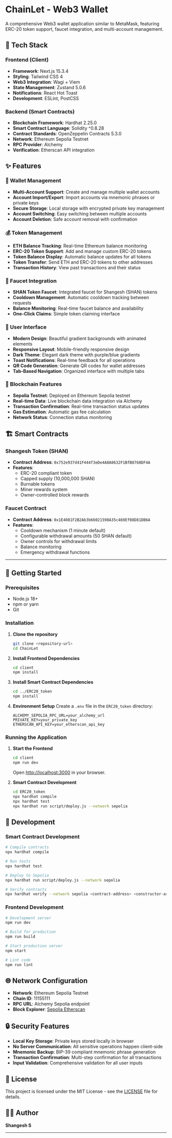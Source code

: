# ChainLet - Web3 Wallet

A comprehensive Web3 wallet application similar to MetaMask, featuring ERC-20 token support, faucet integration, and multi-account management.

## 🚀 Tech Stack

### Frontend (Client)
- **Framework**: Next.js 15.3.4
- **Styling**: Tailwind CSS 4
- **Web3 Integration**: Wagi + Viem
- **State Management**: Zustand 5.0.6
- **Notifications**: React Hot Toast
- **Development**: ESLint, PostCSS

### Backend (Smart Contracts)
- **Blockchain Framework**: Hardhat 2.25.0
- **Smart Contract Language**: Solidity ^0.8.28
- **Contract Standards**: OpenZeppelin Contracts 5.3.0
- **Network**: Ethereum Sepolia Testnet
- **RPC Provider**: Alchemy
- **Verification**: Etherscan API integration

## ✨ Features

### 🔐 Wallet Management
- **Multi-Account Support**: Create and manage multiple wallet accounts
- **Account Import/Export**: Import accounts via mnemonic phrases or private keys
- **Secure Storage**: Local storage with encrypted private key management
- **Account Switching**: Easy switching between multiple accounts
- **Account Deletion**: Safe account removal with confirmation

### 💰 Token Management
- **ETH Balance Tracking**: Real-time Ethereum balance monitoring
- **ERC-20 Token Support**: Add and manage custom ERC-20 tokens
- **Token Balance Display**: Automatic balance updates for all tokens
- **Token Transfer**: Send ETH and ERC-20 tokens to other addresses
- **Transaction History**: View past transactions and their status

### 🚰 Faucet Integration
- **SHAN Token Faucet**: Integrated faucet for Shangesh (SHAN) tokens
- **Cooldown Management**: Automatic cooldown tracking between requests
- **Balance Monitoring**: Real-time faucet balance and availability
- **One-Click Claims**: Simple token claiming interface

### 🎨 User Interface
- **Modern Design**: Beautiful gradient backgrounds with animated elements
- **Responsive Layout**: Mobile-friendly responsive design
- **Dark Theme**: Elegant dark theme with purple/blue gradients
- **Toast Notifications**: Real-time feedback for all operations
- **QR Code Generation**: Generate QR codes for wallet addresses
- **Tab-Based Navigation**: Organized interface with multiple tabs

### 🔗 Blockchain Features
- **Sepolia Testnet**: Deployed on Ethereum Sepolia testnet
- **Real-time Data**: Live blockchain data integration via Alchemy
- **Transaction Confirmation**: Real-time transaction status updates
- **Gas Estimation**: Automatic gas fee calculation
- **Network Status**: Connection status monitoring

## 🏗️ Smart Contracts

### Shangesh Token (SHAN)
- **Contract Address**: `0x752e937d41F444f3eDe4A8A0632F1BfB8768DF4A`
- **Features**:
  - ERC-20 compliant token
  - Capped supply (10,000,000 SHAN)
  - Burnable tokens
  - Miner rewards system
  - Owner-controlled block rewards

### Faucet Contract
- **Contract Address**: `0x1E4081F2B2Ab3b66021598A35c469Ef08D81DB6A`
- **Features**:
  - Cooldown mechanism (1 minute default)
  - Configurable withdrawal amounts (50 SHAN default)
  - Owner controls for withdrawal limits
  - Balance monitoring
  - Emergency withdrawal functions

---

## 🚀 Getting Started

### Prerequisites
- Node.js 18+ 
- npm or yarn
- Git

### Installation

1. **Clone the repository**
   ```bash
   git clone <repository-url>
   cd ChainLet
   ```

2. **Install Frontend Dependencies**
   ```bash
   cd client
   npm install
   ```

3. **Install Smart Contract Dependencies**
   ```bash
   cd ../ERC20_token
   npm install
   ```

4. **Environment Setup**
   Create a `.env` file in the `ERC20_token` directory:
   ```env
   ALCHEMY_SEPOLIA_RPC_URL=your_alchemy_url
   PRIVATE_KEY=your_private_key
   ETHERSCAN_API_KEY=your_etherscan_api_key
   ```

### Running the Application

1. **Start the Frontend**
   ```bash
   cd client
   npm run dev
   ```
   Open [http://localhost:3000](http://localhost:3000) in your browser.

2. **Smart Contract Development**
   ```bash
   cd ERC20_token
   npx hardhat compile
   npx hardhat test
   npx hardhat run script/deploy.js --network sepolia
   ```
   
## 🔧 Development

### Smart Contract Development
```bash
# Compile contracts
npx hardhat compile

# Run tests
npx hardhat test

# Deploy to Sepolia
npx hardhat run script/deploy.js --network sepolia

# Verify contracts
npx hardhat verify --network sepolia <contract-address> <constructor-args>
```

### Frontend Development
```bash
# Development server
npm run dev

# Build for production
npm run build

# Start production server
npm start

# Lint code
npm run lint
```

## 🌐 Network Configuration

- **Network**: Ethereum Sepolia Testnet
- **Chain ID**: 11155111
- **RPC URL**: Alchemy Sepolia endpoint
- **Block Explorer**: [Sepolia Etherscan](https://sepolia.etherscan.io/)

## 🔒 Security Features

- **Local Key Storage**: Private keys stored locally in browser
- **No Server Communication**: All sensitive operations happen client-side
- **Mnemonic Backup**: BIP-39 compliant mnemonic phrase generation
- **Transaction Confirmation**: Multi-step confirmation for all transactions
- **Input Validation**: Comprehensive validation for all user inputs

## 📄 License

This project is licensed under the MIT License - see the [LICENSE](ERC20_token/LICENSE) file for details.

## 👨‍💻 Author

**Shangesh S** 

---
